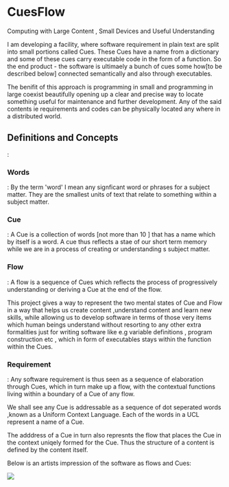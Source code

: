 CuesFlow
==============

Computing with Large Content , Small Devices  and Useful Understanding

I am developing a facility, where software requirement in plain text are split into small portions called Cues. These Cues have a name from a dictionary and some of these cues carry executable code in the form of a function. So the end product - the software is ultimaely a bunch of cues some how[to be described below] connected semantically and also through executables.<p>
The benifit of this approach is programming in small and programming in large coexist beautifully opening up a clear and precise way to locate something useful for maintenance and further development. Any of the said contents ie requirements and codes can be physically located any where in a distributed world.

<h2>Definitions and Concepts</h2>:
 
<h3>Words</h3> : By the term 'word' I mean any signficant word or phrases for a subject matter. They are the smallest units of text that relate to something within a subject matter.
<h3>Cue</h3> : A Cue is a collection of words [not more than 10 ] that has a name which by itself is a word. A cue thus reflects a stae of our short term memory while we are in a process of creating or understanding s subject matter.
<h3>Flow </h3>: A flow is a sequence of Cues which reflects the process of progressively understanding or deriving a Cue at the end of the flow.
<p>
This project  gives a way to represent the two mental states of Cue and Flow in a way that helps us create content ,understand content and learn new skills, while allowing us to develop software in terms of those very items which human beings understand without resorting to any other extra formalities just for writing software like e.g variable definitions , program construction etc , which in form of executables stays within the function within the Cues.
<p>
<h3>Requirement</h3> : Any software requirement is thus seen as a sequence of elaboration through Cues, which in turn make up a flow, with the contextual functions living within a boundary of a Cue of any flow.
<p>
We shall see any Cue is addressable as a sequence of dot seperated words ,known as a Uniform Context Language. Each of the words in a UCL represent a name of a Cue.
<p>
The adddress of a Cue in turn also represnts the flow that places  the Cue in the context uniqely formed for the Cue. Thus the structure of a content is defined by the content itself.

Below is an artists impression of the software as flows and Cues:

<img src="https://s3-us-west-2.amazonaws.com/moodhash/fCUES.jpg" />






